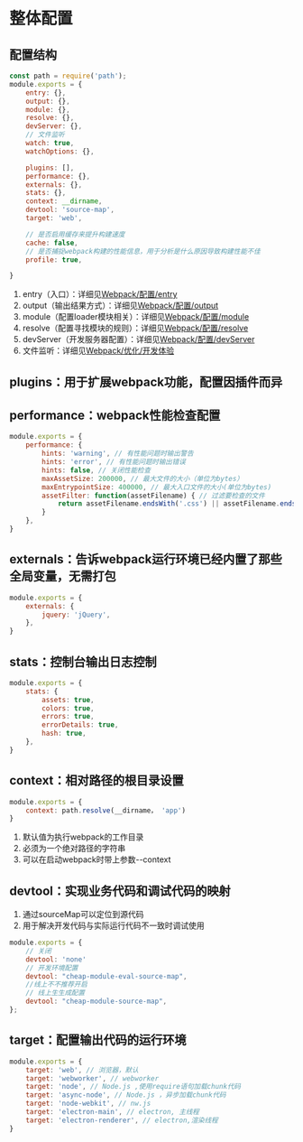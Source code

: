 # 整体配置

## 配置结构

```js
const path = require('path');
module.exports = {
    entry: {},
    output: {},
    module: {},
    resolve: {},
    devServer: {},
    // 文件监听
    watch: true,
    watchOptions: {},

    plugins: [],
    performance: {},
    externals: {},
    stats: {},
    context: __dirname,
    devtool: 'source-map',
    target: 'web',

    // 是否启用缓存来提升构建速度
    cache: false,
    // 是否捕捉webpack构建的性能信息，用于分析是什么原因导致构建性能不佳
    profile: true,

}
```

1. entry（入口）：详细见[Webpack/配置/entry](./02-entry.md)
2. output（输出结果方式）：详细见[Webpack/配置/output](./03-output.md)
3. module（配置loader模块相关）：详细见[Webpack/配置/module](./04-module.md)
4. resolve（配置寻找模块的规则）：详细见[Webpack/配置/resolve](./05-resolve.md)
5. devServer（开发服务器配置）：详细见[Webpack/配置/devServer](./06-devServer.md)
6. 文件监听：详细见[Webpack/优化/开发体验](../03-优化/02-开发体验.md)

## plugins：用于扩展webpack功能，配置因插件而异

## performance：webpack性能检查配置

```js
module.exports = {
    performance: {
        hints: 'warning', // 有性能问题时输出警告
        hints: 'error', // 有性能问题时输出错误
        hints: false, // 关闭性能检查
        maxAssetSize: 200000, // 最大文件的大小（单位为bytes）
        maxEntrypointSize: 400000, // 最大入口文件的大小(单位为bytes)
        assetFilter: function(assetFilename) { // 过滤要检查的文件
            return assetFilename.endsWith('.css') || assetFilename.endsWith('.js')
        }
    },
}
```

## externals：告诉webpack运行环境已经内置了那些全局变量，无需打包

```js
module.exports = {
    externals: {
        jquery: 'jQuery',
    },
}
```

## stats：控制台输出日志控制

```js
module.exports = {
    stats: {
        assets: true,
        colors: true,
        errors: true,
        errorDetails: true,
        hash: true,
    },
}
```

## context：相对路径的根目录设置

```js
module.exports = {
    context: path.resolve(__dirname， 'app')
}
```

1. 默认值为执行webpack的工作目录
2. 必须为一个绝对路径的字符串
3. 可以在启动webpack时带上参数--context

## devtool：实现业务代码和调试代码的映射

1. 通过sourceMap可以定位到源代码
2. 用于解决开发代码与实际运行代码不一致时调试使用

```js
module.exports = {
    // 关闭
    devtool: 'none'
    // 开发环境配置
    devtool: "cheap-module-eval-source-map",
    //线上不不推荐开启
    // 线上生生成配置
    devtool: "cheap-module-source-map",
};
```

## target：配置输出代码的运行环境

```js
module.exports = {
    target: 'web', // 浏览器，默认
    target: 'webworker', // webworker
    target: 'node', // Node.js ,使用require语句加载chunk代码
    target: 'async-node', // Node.js ，异步加载chunk代码
    target: 'node-webkit', // nw.js
    target: 'electron-main', // electron, 主线程
    target: 'electron-renderer', // electron,渲染线程
}
```
